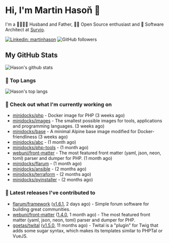 # Hi, I'm Martin Hasoň 👋

I'm a 👨‍👩‍👧‍👦 Husband and Father, 🧑‍💻 Open Source enthusiast and 📐 Software Architect at [Survio](https://www.survio.com).

[![Linkedin: martinhason](https://img.shields.io/badge/-Martin%20Hasoň-blue?style=flat-square&logo=Linkedin&logoColor=white&link=https://www.linkedin.com/in/martinhason/)](https://www.linkedin.com/in/martinhason/)
![GitHub followers](https://img.shields.io/github/followers/hason?label=Follow&style=social)


## My GitHub Stats
![Hason's github stats](https://github-readme-stats.vercel.app/api?username=hason&show_icons=true&include_all_commits=true&theme=dracula&hide_border=true&hide_title=true)

### 💾 Top Langs
![Hason's top langs](https://github-readme-stats.vercel.app/api/top-langs/?username=hason&layout=compact&theme=dracula&hide_border=true&hide_title=true)

### 👷 Check out what I'm currently working on

- [minidocks/php](https://github.com/minidocks/php) - Docker image for PHP (3 weeks ago)
- [minidocks/images](https://github.com/minidocks/images) - The smallest possible images for tools, applications and programming languages. (3 weeks ago)
- [minidocks/base](https://github.com/minidocks/base) - A minimal Alpine base image modified for Docker-friendliness (3 weeks ago)
- [minidocks/abc](https://github.com/minidocks/abc) -  (1 month ago)
- [minidocks/php-tools](https://github.com/minidocks/php-tools) -  (1 month ago)
- [webuni/front-matter](https://github.com/webuni/front-matter) - The most featured front matter (yaml, json, neon, toml) parser and dumper for PHP. (1 month ago)
- [minidocks/flarum](https://github.com/minidocks/flarum) -  (1 month ago)
- [minidocks/ansible](https://github.com/minidocks/ansible) -  (2 months ago)
- [minidocks/terraform](https://github.com/minidocks/terraform) -  (2 months ago)
- [minidocks/pyinstaller](https://github.com/minidocks/pyinstaller) -  (2 months ago)

### 🔭 Latest releases I've contributed to

- [flarum/framework](https://github.com/flarum/framework) ([v1.6.1](https://github.com/flarum/framework/releases/tag/v1.6.1), 2 days ago) - Simple forum software for building great communities.
- [webuni/front-matter](https://github.com/webuni/front-matter) ([1.4.0](https://github.com/webuni/front-matter/releases/tag/1.4.0), 1 month ago) - The most featured front matter (yaml, json, neon, toml) parser and dumper for PHP.
- [goetas/twital](https://github.com/goetas/twital) ([v1.5.0](https://github.com/goetas/twital/releases/tag/v1.5.0), 11 months ago) - Twital is a &#34;plugin&#34; for Twig that adds some sugar syntax, which makes its templates similar to PHPTal or VueJS.
